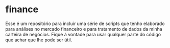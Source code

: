 # finance
Esse é um repositório para incluir uma série de scripts que tenho elaborado para análises no mercado financeiro e para tratamento de dados da minha carteira de negócios.
Fique à vontade para usar qualquer parte do código que achar que lhe pode ser útil.
